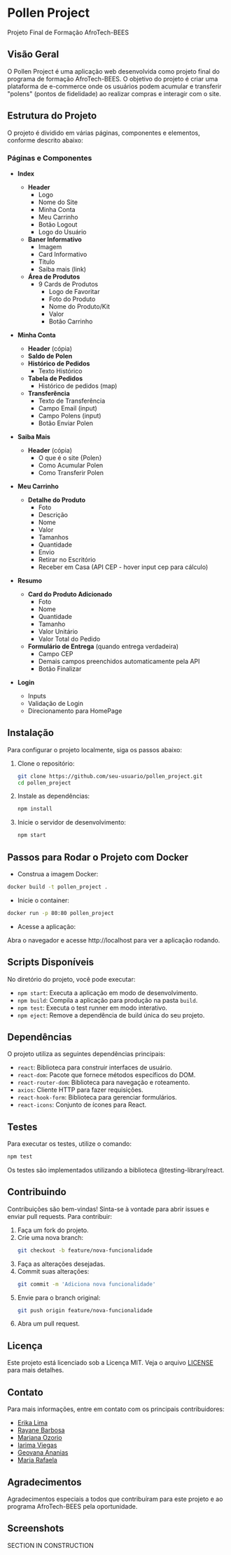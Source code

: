 
# Pollen Project

Projeto Final de Formação AfroTech-BEES

## Visão Geral

O Pollen Project é uma aplicação web desenvolvida como projeto final do programa de formação AfroTech-BEES. O objetivo do projeto é criar uma plataforma de e-commerce onde os usuários podem acumular e transferir "polens" (pontos de fidelidade) ao realizar compras e interagir com o site.

## Estrutura do Projeto

O projeto é dividido em várias páginas, componentes e elementos, conforme descrito abaixo:

### Páginas e Componentes

- **Index**
  - **Header**
    - Logo
    - Nome do Site
    - Minha Conta
    - Meu Carrinho
    - Botão Logout
    - Logo do Usuário
  - **Baner Informativo**
    - Imagem
    - Card Informativo
    - Título
    - Saiba mais (link)
  - **Área de Produtos**
    - 9 Cards de Produtos
      - Logo de Favoritar
      - Foto do Produto
      - Nome do Produto/Kit
      - Valor
      - Botão Carrinho

- **Minha Conta**
  - **Header** (cópia)
  - **Saldo de Polen**
  - **Histórico de Pedidos**
    - Texto Histórico
  - **Tabela de Pedidos**
    - Histórico de pedidos (map)
  - **Transferência**
    - Texto de Transferência
    - Campo Email (input)
    - Campo Polens (input)
    - Botão Enviar Polen

- **Saiba Mais**
  - **Header** (cópia)
    - O que é o site {Polen}
    - Como Acumular Polen
    - Como Transferir Polen

- **Meu Carrinho**
  - **Detalhe do Produto**
    - Foto
    - Descrição
    - Nome
    - Valor
    - Tamanhos
    - Quantidade
    - Envio
    - Retirar no Escritório
    - Receber em Casa (API CEP - hover input cep para cálculo)

- **Resumo**
  - **Card do Produto Adicionado**
    - Foto
    - Nome
    - Quantidade
    - Tamanho
    - Valor Unitário
    - Valor Total do Pedido
  - **Formulário de Entrega** (quando entrega verdadeira)
    - Campo CEP
    - Demais campos preenchidos automaticamente pela API
    - Botão Finalizar

- **Login**
  - Inputs
  - Validação de Login
  - Direcionamento para HomePage

## Instalação

Para configurar o projeto localmente, siga os passos abaixo:

1. Clone o repositório:
    ```bash
    git clone https://github.com/seu-usuario/pollen_project.git
    cd pollen_project
    ```

2. Instale as dependências:
    ```bash
    npm install
    ```

3. Inicie o servidor de desenvolvimento:
    ```bash
    npm start
    ```


## Passos para Rodar o Projeto com Docker

- Construa a imagem Docker:


``` bash
docker build -t pollen_project .
```


- Inicie o container:

```bash
docker run -p 80:80 pollen_project
```



- Acesse a aplicação:

Abra o navegador e acesse http://localhost para ver a aplicação rodando.


## Scripts Disponíveis

No diretório do projeto, você pode executar:

- `npm start`: Executa a aplicação em modo de desenvolvimento.
- `npm build`: Compila a aplicação para produção na pasta `build`.
- `npm test`: Executa o test runner em modo interativo.
- `npm eject`: Remove a dependência de build única do seu projeto.

## Dependências

O projeto utiliza as seguintes dependências principais:

- `react`: Biblioteca para construir interfaces de usuário.
- `react-dom`: Pacote que fornece métodos específicos do DOM.
- `react-router-dom`: Biblioteca para navegação e roteamento.
- `axios`: Cliente HTTP para fazer requisições.
- `react-hook-form`: Biblioteca para gerenciar formulários.
- `react-icons`: Conjunto de ícones para React.

## Testes

Para executar os testes, utilize o comando:
```bash
npm test
```
Os testes são implementados utilizando a biblioteca @testing-library/react.

## Contribuindo

Contribuições são bem-vindas! Sinta-se à vontade para abrir issues e enviar pull requests. Para contribuir:

1. Faça um fork do projeto.
2. Crie uma nova branch:
    ```bash
    git checkout -b feature/nova-funcionalidade
    ```
3. Faça as alterações desejadas.
4. Commit suas alterações:
    ```bash
    git commit -m 'Adiciona nova funcionalidade'
    ```
5. Envie para o branch original:
    ```bash
    git push origin feature/nova-funcionalidade
    ```
6. Abra um pull request.

## Licença

Este projeto está licenciado sob a Licença MIT. Veja o arquivo [LICENSE](https://opensource.org/license/mit) para mais detalhes.

## Contato

Para mais informações, entre em contato com os principais contribuidores:
- [Erika Lima](https://github.com/erikadeolima)
- [Rayane Barbosa](https://github.com/rayane-barbosa)
- [Mariana Ozorio](https://github.com/MarianaOzorio)
- [Iarima Viegas](https://github.com/Iarima95?tab=overview&from=2024-06-01&to=2024-06-18)
- [Geovana Ananias](https://github.com/geovanaAnani)
- [Maria Rafaela](https://github.com/devmariarafaela)

## Agradecimentos

Agradecimentos especiais a todos que contribuíram para este projeto e ao programa AfroTech-BEES pela oportunidade.

## Screenshots

SECTION IN CONSTRUCTION
